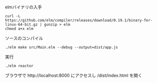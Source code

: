 
elmバイナリの入手
```
curl -L https://github.com/elm/compiler/releases/download/0.19.1/binary-for-linux-64-bit.gz | gunzip > elm
chmod a+x elm
```

ソースのコンパイル
```
./elm make src/Main.elm --debug --output=dist/app.js
```

実行
```
./elm reactor
```

ブラウザで http://localhost:8000 にアクセスし /dist/index.html を開く
